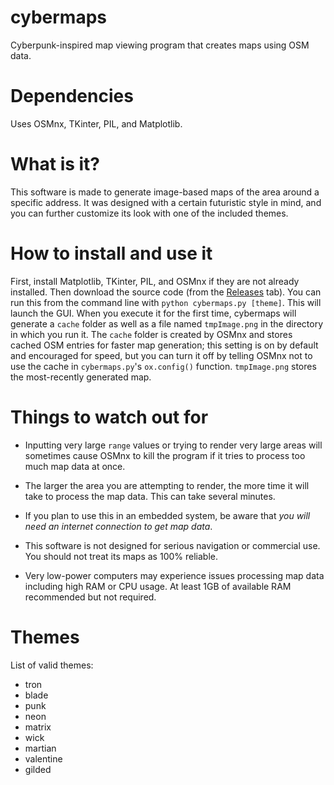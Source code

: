 # cybermaps
Cyberpunk-inspired map viewing program that creates maps using OSM data.

# Dependencies
Uses OSMnx, TKinter, PIL, and Matplotlib.

# What is it?
This software is made to generate image-based maps of the area around a specific address. It was designed with a certain futuristic style in mind, and you can further customize its look with one of the included themes.

# How to install and use it
First, install Matplotlib, TKinter, PIL, and OSMnx if they are not already installed. Then download the source code (from the [Releases](https://github.com/metacryptid/cybermaps/releases) tab). You can run this from the command line with `python cybermaps.py [theme]`. This will launch the GUI.
When you execute it for the first time, cybermaps will generate a `cache` folder as well as a file named `tmpImage.png` in the directory in which you run it. The `cache` folder is created by OSMnx and stores cached OSM entries for faster map generation; this setting is on by default and encouraged for speed, but you can turn it off by telling OSMnx not to use the cache in `cybermaps.py`'s `ox.config()` function. `tmpImage.png` stores the most-recently generated map.

# Things to watch out for
- Inputting very large `range` values or trying to render very large areas will sometimes cause OSMnx to kill the program if it tries to process too much map data at once.

- The larger the area you are attempting to render, the more time it will take to process the map data. This can take several minutes.

- If you plan to use this in an embedded system, be aware that *you will need an internet connection to get map data*.

- This software is not designed for serious navigation or commercial use. You should not treat its maps as 100% reliable.

- Very low-power computers may experience issues processing map data including high RAM or CPU usage. At least 1GB of available RAM recommended but not required.


# Themes

List of valid themes:

- tron
- blade
- punk
- neon
- matrix
- wick
- martian
- valentine
- gilded
